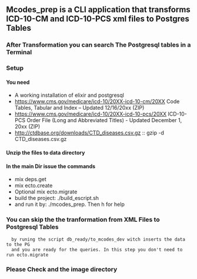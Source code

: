 ## Mcodes_prep is a CLI application that  transforms ICD-10-CM and ICD-10-PCS xml files to Postgres Tables

### After Transformation you can search The Postgresql tables  in a Terminal

### Setup

#### You need 
* A working installation of elixir and postgresql
* https://www.cms.gov/medicare/icd-10/20XX-icd-10-cm/20XX Code Tables, Tabular and Index – Updated 12/16/20xx (ZIP)
* https://www.cms.gov/medicare/icd-10/20XX-icd-10-pcs/20XX ICD-10-PCS Order File (Long and Abbreviated Titles) - Updated December 1, 20xx (ZIP)
* http://ctdbase.org/downloads/CTD_diseases.csv.gz :: gzip -d CTD_diseases.csv.gz

#### Unzip the files to data directory

#### In the main Dir issue the commands 

 * mix deps.get
 * mix ecto.create
 * Optional mix ecto.migrate
 * build the project: ./build_escript.sh 
 * and run it by: ./mcodes_prep. Then h for help

 ### You can skip the the tranformation from XML Files to Postgresql Tables
      by runing the script db_ready/to_mcodes_dev witch inserts the data to the PG
      and you are ready for the queries. In this step you don't need to run ecto.migrate

 ### Please Check and the image directory     